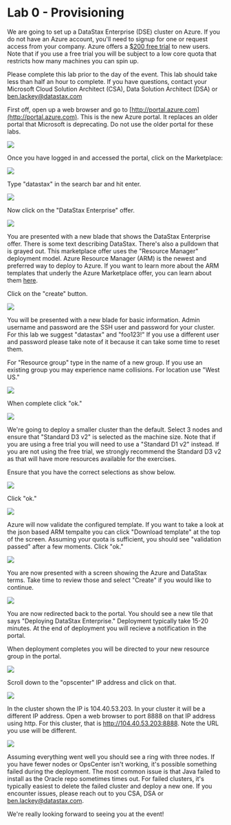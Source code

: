 # Lab 0 - Provisioning

We are going to set up a DataStax Enterprise (DSE) cluster on Azure.  If you do not have an Azure account, you'll need to signup for one or request access from your company.  Azure offers a [$200 free trial](https://azure.microsoft.com/en-us/pricing/free-trial/) to new users.  Note that if you use a free trial you will be subject to a low core quota that restricts how many machines you can spin up.

Please complete this lab prior to the day of the event.  This lab should take less than half an hour to complete.  If you have questions, contact your Microsoft Cloud Solution Architect (CSA), Data Solution Architect (DSA) or [ben.lackey@datastax.com](mailto:ben.lackey@datastax.com)

First off, open up a web browser and go to [http://portal.azure.com](http://portal.azure.com).  This is the new Azure portal.  It replaces an older portal that Microsoft is deprecating.  Do not use the older portal for these labs.

![](img/lab0-1portal.png)

Once you have logged in and accessed the portal, click on the Marketplace:

![](img/lab0-2marketplace.png)

Type "datastax" in the search bar and hit enter.

![](img/lab0-3marketplace_v502.png)

Now click on the "DataStax Enterprise" offer.

![](img/lab0-4createblade_v502.png)

You are presented with a new blade that shows the DataStax Enterprise offer.  There is some text describing DataStax.  There's also a pulldown that is grayed out.  This marketplace offer uses the "Resource Manager" deployment model.  Azure Resource Manager (ARM) is the newest and preferred way to deploy to Azure.  If you want to learn more about the ARM templates that underly the Azure Marketplace offer, you can learn about them [here](https://github.com/DSPN/azure-resource-manager-dse).

Click on the "create" button.

![](img/lab0-5basics_v502.png)

You will be presented with a new blade for basic information.  Admin username and password are the SSH user and password for your cluster.  For this lab we suggest "datastax" and "foo123!"  If you use a different user and password please take note of it because it can take some time to reset them.

For "Resource group" type in the name of a new group.  If you use an existing group you may experience name collisions.  For location use "West US."

![](./img/lab0-5basicsfilled_v502.png)

When complete click "ok."

![](./img/lab0-6datastaxsettings_v502.png)

We're going to deploy a smaller cluster than the default.  Select 3 nodes and ensure that "Standard D3 v2" is selected as the machine size.  Note that if you are using a free trial you will need to use a "Standard D1 v2" instead.  If you are not using the free trial, we strongly recommend the Standard D3 v2 as that will have more resources available for the exercises.

Ensure that you have the correct selections as show below.

![](./img/lab0-7datastaxsettingsfilled_v502.png) 

Click "ok."

![](./img/lab0-8summary_v502.png)

Azure will now validate the configured template.  If you want to take a look at the json based ARM tempalte you can click "Download template" at the top of the screen.  Assuming your quota is sufficient, you should see "validation passed" after a few moments.  Click "ok."

![](./img/lab0-9buy_v502.png)

You are now presented with a screen showing the Azure and DataStax terms.  Take time to review those and select "Create" if you would like to continue.

![](./img/lab0-10deploying.png)

You are now redirected back to the portal.  You should see a new tile that says "Deploying DataStax Enterprise."  Deployment typically take 15-20 minutes.  At the end of deployment you will recieve a notification in the portal.

When deployment completes you will be directed to your new resource group in the portal.

![](./img/lab0-11complete.png)

Scroll down to the "opscenter" IP address and click on that.

![](./img/lab0-12opscip.png)

In the cluster shown the IP is 104.40.53.203.  In your cluster it will be a different IP address.  Open a web browser to port 8888 on that IP address using http.  For this cluster, that is http://104.40.53.203:8888.  Note the URL you use will be different.

![](./img/lab0-13opsc.png)

Assuming everything went well you should see a ring with three nodes.  If you have fewer nodes or OpsCenter isn't working, it's possible something failed during the deployment.  The most common issue is that Java failed to install as the Oracle repo sometimes times out.  For failed clusters, it's typically easiest to delete the failed cluster and deploy a new one.  If you encounter issues, please reach out to you CSA, DSA or [ben.lackey@datastax.com](mailto:ben.lackey@datastax.com).

We're really looking forward to seeing you at the event!

